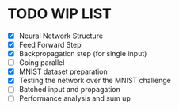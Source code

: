 # TODO WIP LIST
- [x] Neural Network Structure
- [x] Feed Forward Step
- [x] Backpropagation step (for single input)
- [ ] Going parallel
- [X] MNIST dataset preparation
- [X] Testing the network over the MNIST challenge
- [ ] Batched input and propagation
- [ ] Performance analysis and sum up
